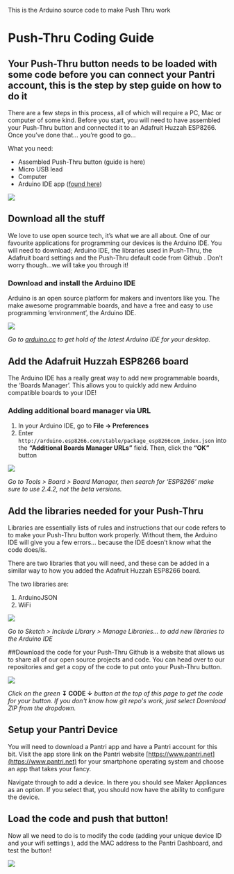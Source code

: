 This is the Arduino source code to make Push Thru work

# Push-Thru Coding Guide

## Your Push-Thru button needs to be loaded with some code before you can connect your Pantri account, this is the step by step guide on how to do it

There are a few steps in this process, all of which will require a PC, Mac or computer of some kind. Before you start, you will need to have assembled your Push-Thru button and connected it to an Adafruit Huzzah ESP8266. Once you’ve done that… you’re good to go…

What you need:

* Assembled Push-Thru button (guide is here)
* Micro USB lead
* Computer
* Arduino IDE app ([found here](https://www.arduino.cc/en/software))

![](https://images.squarespace-cdn.com/content/v1/5c029f77ee1759938a3b5dd0/1548763765973-QG0PMBEH6W17WT7F2EM2/ke17ZwdGBToddI8pDm48kNiEM88mrzHRsd1mQ3bxVct7gQa3H78H3Y0txjaiv_0fDoOvxcdMmMKkDsyUqMSsMWxHk725yiiHCCLfrh8O1z4YTzHvnKhyp6Da-NYroOW3ZGjoBKy3azqku80C789l0s0XaMNjCqAzRibjnE_wBlkZ2axuMlPfqFLWy-3Tjp4nKScCHg1XF4aLsQJlo6oYbA/IMG_0564_batch.jpg?format=1000w)

## Download all the stuff

We love to use open source tech, it’s what we are all about. One of our favourite applications for programming our devices is the Arduino IDE. You will need to download; Arduino IDE, the libraries used in Push-Thru, the Adafruit board settings and the Push-Thru default code from Github . Don’t worry though…we will take you through it!

### Download and install the Arduino IDE

Arduino is an open source platform for makers and inventors like you. The make awesome programmable boards, and have a free and easy to use programming ‘environment’, the Arduino IDE.

![](https://images.squarespace-cdn.com/content/v1/5c029f77ee1759938a3b5dd0/1548931128015-RJSL7C2EYQ64NDXIWYAS/ke17ZwdGBToddI8pDm48kK78QEXTH8U_h8zttH-XwRFZw-zPPgdn4jUwVcJE1ZvWQUxwkmyExglNqGp0IvTJZamWLI2zvYWH8K3-s_4yszcp2ryTI0HqTOaaUohrI8PIyVT2tnE36Rj3wuj3HoAj-B5kR_3Rcrrl1Cm6ebmb2mA/DownloadingArduinoIDE_Final.gif?format=2500w)

*Go to [arduino.cc](https://www.arduino.cc/en/software) to get hold of the latest Arduino IDE for your desktop.*

## Add the Adafruit Huzzah ESP8266 board

The Arduino IDE has a really great way to add new programmable boards, the ‘Boards Manager’. This allows you to quickly add new Arduino compatible boards to your IDE!

### Adding additional board manager via URL

1. In your Arduino IDE, go to **File -> Preferences**
2. Enter `http://arduino.esp8266.com/stable/package_esp8266com_index.json` into the **“Additional Boards Manager URLs”** field. Then, click the **“OK”** button

![](https://images.squarespace-cdn.com/content/v1/5c029f77ee1759938a3b5dd0/1548858010165-DWUXC7GCITO3WIDP3YBV/ke17ZwdGBToddI8pDm48kJ0lej6MlCqKAUx1EqBpSQQUqsxRUqqbr1mOJYKfIPR7LoDQ9mXPOjoJoqy81S2I8N_N4V1vUb5AoIIIbLZhVYxCRW4BPu10St3TBAUQYVKcE79ZA1emBlttGqUBJ5k1Qhla88IYte9c1OHrE4ZEhBPbvKCViBqYtP1YD9ZsRUp_/Arduino_BoardManagerSetup.gif?format=2500w)

*Go to Tools > Board > Board Manager, then search for ‘ESP8266’ make sure to use 2.4.2, not the beta versions.*

## Add the libraries needed for your Push-Thru
Libraries are essentially lists of rules and instructions that our code refers to to make your Push-Thru button work properly. Without them, the Arduino IDE will give you a few errors… because the IDE doesn’t know what the code does/is.

There are two libraries that you will need, and these can be added in a similar way to how you added the Adafruit Huzzah ESP8266 board.

The two libraries are: 

1. ArduinoJSON
2. WiFi

![](https://images.squarespace-cdn.com/content/v1/5c029f77ee1759938a3b5dd0/1548932413774-CSYY9MHJZI2PJ6EHJVLU/ke17ZwdGBToddI8pDm48kK78QEXTH8U_h8zttH-XwRFZw-zPPgdn4jUwVcJE1ZvWQUxwkmyExglNqGp0IvTJZamWLI2zvYWH8K3-s_4yszcp2ryTI0HqTOaaUohrI8PIyVT2tnE36Rj3wuj3HoAj-B5kR_3Rcrrl1Cm6ebmb2mA/Arduino_SettingUpLibrariesPushThru.gif?format=2500w)

*Go to Sketch > Include Library > Manage Libraries… to add new libraries to the Arduino IDE*

##Download the code for your Push-Thru
Github is a website that allows us to share all of our open source projects and code. You can head over to our repositories and get a copy of the code to put onto your Push-Thru button.

![](https://images.squarespace-cdn.com/content/v1/5c029f77ee1759938a3b5dd0/1548858733423-S3QWUJLCG49BLVMOKIP5/ke17ZwdGBToddI8pDm48kJ0lej6MlCqKAUx1EqBpSQQUqsxRUqqbr1mOJYKfIPR7LoDQ9mXPOjoJoqy81S2I8N_N4V1vUb5AoIIIbLZhVYxCRW4BPu10St3TBAUQYVKcE79ZA1emBlttGqUBJ5k1Qhla88IYte9c1OHrE4ZEhBPbvKCViBqYtP1YD9ZsRUp_/Arduino_DownloadingGitHubCode.gif?format=2500w)

*Click on the green* **↧ CODE ↓** *button at the top of this page to get the code for your button.  If you don't know how git repo's work, just select Download ZIP from the dropdown.*

## Setup your Pantri Device

You will need to download a Pantri app and have a Pantri account for this bit.  Visit the app store link on the Pantri website [https://www.pantri.net](https://www.pantri.net) for your smartphone operating system and choose an app that takes your fancy.

Navigate through to add a device.  In there you should see Maker Appliances as an option.  If you select that, you should now have the ability to configure the device.  


## Load the code and push that button!
Now all we need to do is to modify the code (adding your unique device ID and your wifi settings ), add the MAC address to the Pantri Dashboard, and test the button!

![](https://images.squarespace-cdn.com/content/v1/5c029f77ee1759938a3b5dd0/1548946433168-ITYLPFT709N8TIZKV7P1/ke17ZwdGBToddI8pDm48kK78QEXTH8U_h8zttH-XwRFZw-zPPgdn4jUwVcJE1ZvWQUxwkmyExglNqGp0IvTJZamWLI2zvYWH8K3-s_4yszcp2ryTI0HqTOaaUohrI8PIyVT2tnE36Rj3wuj3HoAj-B5kR_3Rcrrl1Cm6ebmb2mA/PushinthePushThruSMALL.gif?format=2500w)
